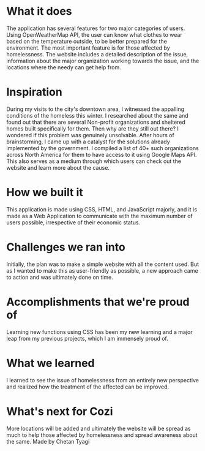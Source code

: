 # What it does
The application has several features for two major categories of users. Using OpenWeatherMap API, the user can know what clothes to wear based on the temperature outside, to be better prepared for the environment.
The most important feature is for those affected by homelessness. The website includes a detailed description of the issue, information about the major organization working towards the issue, and the locations where the needy can get help from.
# Inspiration
During my visits to the city's downtown area, I witnessed the appalling conditions of the homeless this winter. I researched about the same and found out that there are several Non-profit organizations and sheltered homes built specifically for them. Then why are they still out there? I wondered if this problem was genuinely unsolvable.
After hours of brainstorming, I came up with a catalyst for the solutions already implemented by the government. I compiled a list of 40+ such organizations across North America for them to have access to it using Google Maps API. This also serves as a medium through which users can check out the website and learn more about the cause.
# How we built it
This application is made using CSS, HTML, and JavaScript majorly, and it is made as a Web Application to communicate with the maximum number of users possible, irrespective of their economic status.
# Challenges we ran into
Initially, the plan was to make a simple website with all the content used. But as I wanted to make this as user-friendly as possible, a new approach came to action and was ultimately done on time.
# Accomplishments that we're proud of
Learning new functions using CSS  has been my new learning and a major leap from my previous projects, which I am immensely proud of.
# What we learned
I learned to see the issue of homelessness from an entirely new perspective and realized how the treatment of the affected can be improved.
# What's next for Cozi
More locations will be added and ultimately the website will be spread as much to help those affected by homelessness and spread awareness about the same.
Made by Chetan Tyagi
